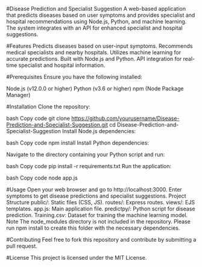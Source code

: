 #Disease Prediction and Specialist Suggestion
A web-based application that predicts diseases based on user symptoms and provides specialist and hospital recommendations using Node.js, Python, and machine learning. The system integrates with an API for enhanced specialist and hospital suggestions.

#Features
Predicts diseases based on user-input symptoms.
Recommends medical specialists and nearby hospitals.
Utilizes machine learning for accurate predictions.
Built with Node.js and Python.
API integration for real-time specialist and hospital information.


#Prerequisites
Ensure you have the following installed:

Node.js (v12.0.0 or higher)
Python (v3.6 or higher)
npm (Node Package Manager)


#Installation
Clone the repository:

bash
Copy code
git clone https://github.com/yourusername/Disease-Prediction-and-Specialist-Suggestion.git
cd Disease-Prediction-and-Specialist-Suggestion
Install Node.js dependencies:

bash
Copy code
npm install
Install Python dependencies:

Navigate to the directory containing your Python script and run:

bash
Copy code
pip install -r requirements.txt
Run the application:

bash
Copy code
node app.js


#Usage
Open your web browser and go to http://localhost:3000.
Enter symptoms to get disease predictions and specialist suggestions.
Project Structure
public/: Static files (CSS, JS).
routes/: Express routes.
views/: EJS templates.
app.js: Main application file.
predictpy/: Python script for disease prediction.
Training.csv: Dataset for training the machine learning model.
Note
The node_modules directory is not included in the repository. Please run npm install to create this folder with the necessary dependencies.

#Contributing
Feel free to fork this repository and contribute by submitting a pull request.

#License
This project is licensed under the MIT License.
